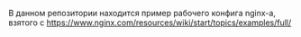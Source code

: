 В данном репозитории находится пример рабочего конфига nginx-а, взятого с https://www.nginx.com/resources/wiki/start/topics/examples/full/
